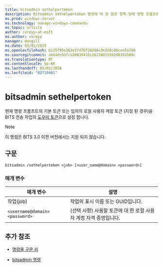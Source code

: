 ```yaml
---
title: bitsadmin sethelpertoken
description: Bitsadmin sethelpertoken 명령에 대 한 참조 항목-현재 명령 프롬프트의 기본 토큰 또는 임의의 로컬 사용자 계정 토큰 (지정 된 경우)을 BITS 전송 작업의 도우미 토큰으로 설정 합니다.
ms.prod: windows-server
ms.technology: manage-windows-commands
ms.topic: article
author: coreyp-at-msft
ms.author: coreyp
manager: dongill
ms.date: 03/01/2019
ms.openlocfilehash: b125f95e262c2fd78f20266e3e2b6c80cea5a789
ms.sourcegitcommit: ab64dc83fca28039416c26226815502d0193500c
ms.translationtype: MT
ms.contentlocale: ko-KR
ms.lasthandoff: 05/01/2020
ms.locfileid: "82719401"
---
```

# <a name="bitsadmin-sethelpertoken"></a>bitsadmin sethelpertoken

현재 명령 프롬프트의 기본 토큰 또는 임의의 로컬 사용자 계정 토큰 (지정 된 경우)을 BITS 전송 작업의 [도우미 토큰](https://docs.microsoft.com/windows/win32/bits/helper-tokens-for-bits-transfer-jobs)으로 설정 합니다.

> [!NOTE]
> 이 명령은 BITS 3.0 이전 버전에서는 지원 되지 않습니다.

## <a name="syntax"></a>구문

```
bitsadmin /sethelpertoken <job> [<user_name@domain> <password>]
```

### <a name="parameters"></a>매개 변수

| 매개 변수 | 설명 |
| --------- | ----------- |
| 작업(job) | 작업의 표시 이름 또는 GUID입니다. |
| `<username@domain>` `<password>` | (선택 사항) 사용할 토큰에 대 한 로컬 사용자 계정 자격 증명입니다. |

## <a name="additional-references"></a>추가 참조

- [명령줄 구문 키](command-line-syntax-key.md)

- [bitsadmin 명령](bitsadmin.md)
